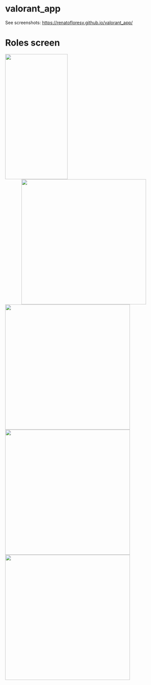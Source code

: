 # valorant_app

See screenshots:
https://renatofloresv.github.io/valorant_app/

# Roles screen
<img src="https://user-images.githubusercontent.com/68215023/177451805-0de91b21-cce0-4338-a61b-48e353f921ae.jpg" style=" width:200px ; height:400 " />

<div align="center">
    <img src="https://user-images.githubusercontent.com/68215023/177451805-0de91b21-cce0-4338-a61b-48e353f921ae.jpg" width="400px"</img> 
</div>
<div align="left">
    <img src="https://user-images.githubusercontent.com/68215023/177451805-0de91b21-cce0-4338-a61b-48e353f921ae.jpg" width="400px"</img> 
    <img src="https://user-images.githubusercontent.com/68215023/177451805-0de91b21-cce0-4338-a61b-48e353f921ae.jpg" width="400px"</img> 
    <img src="https://user-images.githubusercontent.com/68215023/177451805-0de91b21-cce0-4338-a61b-48e353f921ae.jpg" width="400px"</img> 
</div>
